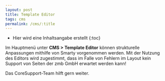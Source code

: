 ```yaml
---
layout: post
title: Template Editor
tags: cms
permalink: /cms/:title
---
```



+ Hier wird eine Inhaltsangabe erstellt
{:toc}


Im Hauptmenü unter **CMS > Template Editor** können strukturelle Anpassungen mithilfe von Smarty vorgenommen werden. Mit der Nutzung des Editors wird zugestimmt, dass im Falle von Fehlern im Layout kein Support von Seiten der zmb GmbH erwartet werden kann!


Das CoreSupport-Team hilft gern weiter.
